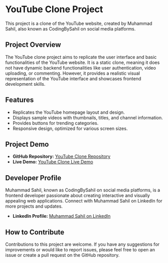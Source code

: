 # YouTube Clone Project

This project is a clone of the YouTube website, created by Muhammad Sahil, also known as CodingBySahil on social media platforms.

## Project Overview

The YouTube clone project aims to replicate the user interface and basic functionalities of the YouTube website. It is a static clone, meaning it does not have dynamic backend functionalities like user authentication, video uploading, or commenting. However, it provides a realistic visual representation of the YouTube interface and showcases frontend development skills.

## Features

- Replicates the YouTube homepage layout and design.
- Displays sample videos with thumbnails, titles, and channel information.
- Provides buttons for trending categories.
- Responsive design, optimized for various screen sizes.
  
## Project Demo

- **GitHub Repository:** [YouTube Clone Repository](https://github.com/CodingBySahil/youTubeClone)
- **Live Demo:** [YouTube Clone Live Demo](https://codingbysahil.github.io/youTubeClone/)

## Developer Profile

Muhammad Sahil, known as CodingBySahil on social media platforms, is a frontend developer passionate about creating interactive and visually appealing web applications. Connect with Muhammad Sahil on LinkedIn for more projects and updates.

- **LinkedIn Profile:** [Muhammad Sahil on LinkedIn](www.linkedin.com/in/codingbysahil)

## How to Contribute

Contributions to this project are welcome. If you have any suggestions for improvements or would like to report issues, please feel free to open an issue or create a pull request on the GitHub repository.


